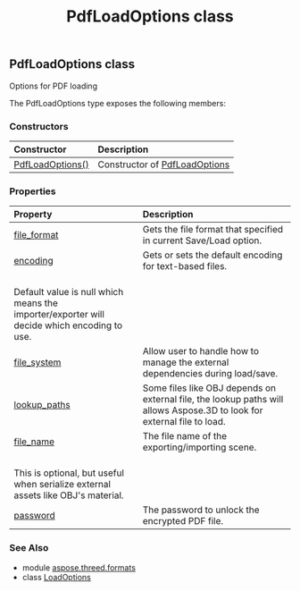 ﻿---
title: PdfLoadOptions class
second_title: Aspose.3D for Python via .NET API References
description: 
type: docs
weight: 180
url: /python-net/aspose.threed.formats/pdfloadoptions/
is_root: false
---

## PdfLoadOptions class

Options for PDF loading



The PdfLoadOptions type exposes the following members:

### Constructors
| Constructor | Description |
| :- | :- |
| [PdfLoadOptions()](/3d/python-net/aspose.threed.formats/pdfloadoptions/__init__/#) | Constructor of [PdfLoadOptions](/3d/python-net/aspose.threed.formats/pdfloadoptions) |


### Properties
| Property | Description |
| :- | :- |
| [file_format](/3d/python-net/aspose.threed.formats/pdfloadoptions/file_format) | Gets the file format that specified in current Save/Load option. |
| [encoding](/3d/python-net/aspose.threed.formats/pdfloadoptions/encoding) | Gets or sets the default encoding for text-based files.<br/>            Default value is null which means the importer/exporter will decide which encoding to use. |
| [file_system](/3d/python-net/aspose.threed.formats/pdfloadoptions/file_system) | Allow user to handle how to manage the external dependencies during load/save. |
| [lookup_paths](/3d/python-net/aspose.threed.formats/pdfloadoptions/lookup_paths) | Some files like OBJ depends on external file, the lookup paths will allows Aspose.3D to look for external file to load. |
| [file_name](/3d/python-net/aspose.threed.formats/pdfloadoptions/file_name) | The file name of the exporting/importing scene.<br/>            This is optional, but useful when serialize external assets like OBJ's material. |
| [password](/3d/python-net/aspose.threed.formats/pdfloadoptions/password) | The password to unlock the encrypted PDF file. |


### See Also

* module [aspose.threed.formats](../)
* class [LoadOptions](/3d/python-net/aspose.threed.formats/loadoptions)
